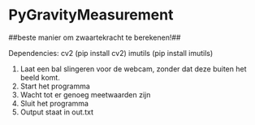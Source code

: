 # PyGravityMeasurement
##beste manier om zwaartekracht te berekenen!##

Dependencies:
  cv2 (pip install cv2)
  imutils (pip install imutils)

1. Laat een bal slingeren voor de webcam, zonder dat deze buiten het beeld komt.
2. Start het programma
3. Wacht tot er genoeg meetwaarden zijn
4. Sluit het programma
5. Output staat in out.txt
